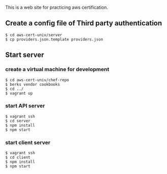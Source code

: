 
This is a web site for practicing aws certification.

## Create a config file of Third party authentication

```
$ cd aws-cert-univ/server
$ cp providers.json.template providers.json
```

## Start server

### create a virtual machine for development
```
$ cd aws-cert-univ/chef-repo
$ berks vendor cookbooks
$ cd ../
$ vagrant up
```

### start API server
```
$ vagrant ssh
$ cd server
$ npm install
$ npm start
```

### start client server
```
$ vagrant ssh
$ cd client
$ npm install
$ npm start
```

